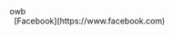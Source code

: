 <head>
  <title>Qi73</title>
  </head>
  <body>
  <div>
    owb
  </div>
  <div>
    [Facebook](https://www.facebook.com)
  </div>
  </body>
